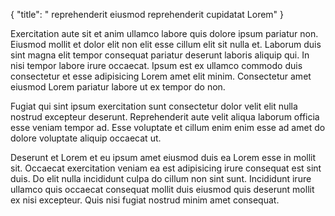 {
  "title": " reprehenderit eiusmod reprehenderit cupidatat Lorem"
}

Exercitation aute sit et anim ullamco labore quis dolore ipsum pariatur non. Eiusmod mollit et dolor elit non elit esse cillum elit sit nulla et. Laborum duis sint magna elit tempor consequat pariatur deserunt laboris aliquip qui. In nisi tempor labore irure occaecat. Ipsum est ex ullamco commodo duis consectetur et esse adipisicing Lorem amet elit minim. Consectetur amet eiusmod Lorem pariatur labore ut ex tempor do non.

Fugiat qui sint ipsum exercitation sunt consectetur dolor velit elit nulla nostrud excepteur deserunt. Reprehenderit aute velit aliqua laborum officia esse veniam tempor ad. Esse voluptate et cillum enim enim esse ad amet do dolore voluptate aliquip occaecat ut.

Deserunt et Lorem et eu ipsum amet eiusmod duis ea Lorem esse in mollit sit. Occaecat exercitation veniam ea est adipisicing irure consequat est sint duis. Do elit nulla incididunt culpa do cillum non sint sunt. Incididunt irure ullamco quis occaecat consequat mollit duis eiusmod quis deserunt mollit ex nisi excepteur. Quis nisi fugiat nostrud minim amet consequat.